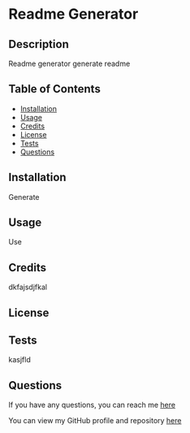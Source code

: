 # Readme Generator




## Description
Readme generator generate readme

## Table of Contents

- [Installation](#installation)
- [Usage](#usage)
- [Credits](#credits)
- [License](#license)
- [Tests](#tests)
- [Questions](#questions)

## Installation
Generate

## Usage
Use

## Credits
dkfajsdjfkal

## License

    

## Tests
kasjfld

## Questions
If you have any questions, you can reach me [here](mailto:slkfajd)

You can view my GitHub profile and repository [here](https://github.com/ksdfjdk)

